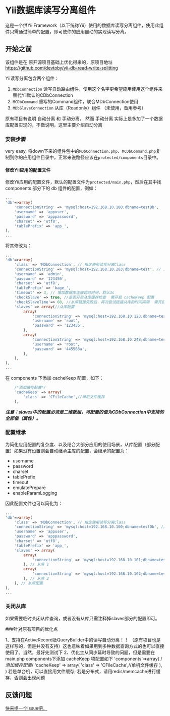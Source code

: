 # Yii数据库读写分离组件

这是一个供Yii Framework（以下统称Yii）使用的数据库读写分离组件，使用此组件只需通过简单的配置，即可使你的应用自动的实现读写分离。

## 开始之前

该组件是在 原开源项目基础上优化得来的，原项目地址 https://github.com/devtoby/yii-db-read-write-splitting

Yii读写分离包含两个组件：

1. `MDbConnection` 读写自动路由组件，使用这个名字更希望应用使用这个组件来替代Yii默认的CDbConnection
2. `MCDbCommand` 重写的Command组件，联合MDbConnection使用
3. `MDbSlaveConnection` 从库（Readonly）组件  （未使用，备用参考）

原有项目有说明 自动分离 和 手动分离， 然而 手动分离 实际上是多加了一个数据库配置实现的，不做说明，这里主要介绍自动分离

### 安装步骤

very easy, 将down下来的组件包中的`MDbConnection.php`、`MCDbCommand.php`复制到你的应用组件目录中，正常来说路径应该在`protected/components`目录中。

#### 修改Yii应用的配置文件

修改Yii应用的配置文件，默认的配置文件为`protected/main.php`，然后在其中找components 部分下的 db 组件的配置，例如：

```php
...
'db'=>array(
    'connectionString' => 'mysql:host=192.168.10.100;dbname=testDb',
    'username' => 'appuser',
    'password' => 'apppassword',
    'charset' => 'utf8',
    'tablePrefix' => 'app_',
),
...
```

将其修改为：

```php
...
'db'=>array(
    'class' => 'MDbConnection', // 指定使用读写分离Class
    'connectionString' => 'mysql:host=192.168.10.203;dbname=test', // 主库配置
    'username' => 'admin',
    'password' => '123456',
    'charset' => 'utf8',
    'tablePrefix' => 'bage_',
    'timeout' => 3, // 增加数据库连接超时时间，默认3s
    'checkSlave' => true, //是否开启从库缓存检查  需开启 cacheKeep 配置
    'checkSlaveTime'=> 60, //从库链接失败后，再次尝试链接从库的时间间隔  需开启 cacheKeep 配置
    'slaves' => array(//从库配置
        array(
            'connectionString' => 'mysql:host=192.168.10.123;dbname=test',
            'username' => 'root',
            'password' => '123456',
        ),
        array(
            'connectionString' => 'mysql:host=192.168.10.248;dbname=test',
            'username' => 'root',
            'password' => '445566a',
        ),
    ),
),
...
```

在 components 下添加 cacheKeep 配置，如下：
```php
    /*添加缓存配置*/
    'cacheKeep' => array(
        'class' => 'CFileCache',//单机文件缓存
    ),
```

***注意：slaves中的配置必须是二维数组，可配置的值为CDbConnection中支持的全部值（属性）。***

### 配置继承

为简化应用配置的复杂度、以及结合大部分应用的使用场景，从库配置（部分配置）如果没有设置则会自动继承主库的配置，会继承的配置为：

* username
* password
* charset
* tablePrefix
* timeout
* emulatePrepare
* enableParamLogging

因此配置文件也可以简化为：

```php
...
'db'=>array(
    'class' => 'MDbConnection', // 指定使用读写分离Class
    'connectionString' => 'mysql:host=192.168.10.100;dbname=testDb', // 主库配置
    'username' => 'appuser',
    'password' => 'apppassword',
    'charset' => 'utf8',
    'tablePrefix' => 'app_',
    'slaves' => array(
        array(
            'connectionString' => 'mysql:host=192.168.10.101;dbname=testDb',
        ), // 从库 1
        array(
            'connectionString' => 'mysql:host=192.168.10.102;dbname=testDb',
        ), // 从库 2
    ), // 从库配置
),
...
```

### 关闭从库

如果需要临时关闭从库查询，或者没有从库只需注释掉slaves部分的配置即可。

###针对原有项目的优化点

1、支持在ActiveRecord及QueryBuilder中的读写自动分离！！ （原有项目也是这样写的，但是并没有支持）这也意味着如果用到多种数据查询方式的也可以直接使用了。当然，最好先测试下
2、优化主从同步延时导致的问题，但是需要在main.php  components下添加 cacheKeep 项配置如下
    'components'=>array(
        /*添加缓存配置*/
        'cacheKeep' => array(
            'class' => 'CFileCache',//单机文件缓存
        ),
    )
若是单台机，可以直接用文件缓存; 若是分布式，请用redis/memcache进行缓存，否则会出现问题

## 反馈问题

[快来提一个Issue吧。](https://github.com/devtoby/yii-db-read-write-splitting/issues/new)
